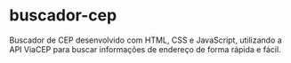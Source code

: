 # buscador-cep
Buscador de CEP desenvolvido com HTML, CSS e JavaScript, utilizando a API ViaCEP para buscar informações de endereço de forma rápida e fácil.
